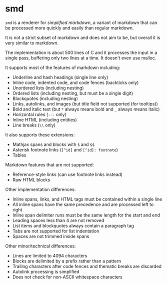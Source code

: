 smd
===

`smd` is a renderer for _simplified markdown_, a variant of markdown that
can be processed more quickly and easily than regular markdown.

It is not a strict subset of markdown and does not aim to be,
but overall it is very similar to markdown.

The implementation is about 500 lines of C and it processes the input in a
single pass, buffering only two lines at a time. It doesn't even use malloc.

It supports most of the features of markdown including:
* Underline and hash headings (single line only)
* Inline code, indented code, and code fences (backticks only)
* Unordered lists (including nesting)
* Ordered lists (including nesting, but must be a single digit)
* Blockquotes (including nesting)
* Links, autolinks, and images (but title field not supported (for tooltips))
* Bold and italic text (but `*` always means bold and `_` always means italic)
* Horizontal rules (`---` only)
* Inline HTML (including entities)
* Line breaks (`\\` only)

It also supports these extensions:
* Mathjax spans and blocks with `$` and `$$`
* Asterisk footnote links (`[^id]` and `[^id]: footnote`)
* Tables

Markdown features that are not supported:
* Reference-style links (can use footnote links instead)
* Raw HTML blocks

Other implementation differences:
* Inline spans, links, and HTML tags must be contained within a single line
* All inline spans have the same precedence and are processed left to right
* Inline span delimiter runs must be the same length for the start and end
* Leading spaces less than 4 are not removed
* List items and blockquotes always contain a paragraph tag
* Tabs are not supported for list indentation
* Spaces are not trimmed inside spans

Other minor/technical differences:
* Lines are limited to 4094 characters
* Blocks are delimited by a prefix rather than a pattern
* Trailing characters after code fences and thematic breaks are discarded
* Autolink processing is simplified
* Does not check for non-ASCII whitespace characters
